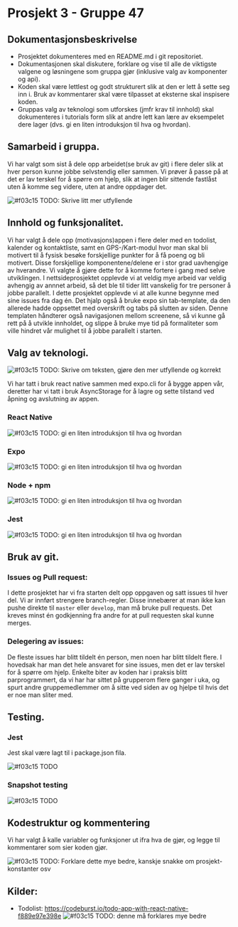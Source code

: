 # Prosjekt 3 - Gruppe 47

## Dokumentasjonsbeskrivelse
* Prosjektet dokumenteres med en README.md i git repositoriet.
* Dokumentasjonen skal diskutere, forklare og vise til alle de viktigste valgene og løsningene som gruppa gjør (inklusive valg av komponenter og api).
* Koden skal være lettlest og godt strukturert slik at den er lett å sette seg inn i. Bruk av kommentarer skal være tilpasset at eksterne skal inspisere koden.
* Gruppas valg av teknologi som utforskes (jmfr krav til innhold) skal dokumenteres i tutorials form slik at andre lett kan lære av eksempelet dere lager (dvs. gi en liten introduksjon til hva og hvordan).



## Samarbeid i gruppa.
Vi har valgt som sist å dele opp arbeidet(se bruk av git) i flere deler slik at hver person kunne jobbe selvstendig eller sammen. Vi prøver å passe på at det er lav terskel for å spørre om hjelp, slik at ingen blir sittende fastlåst uten å komme seg videre, uten at andre oppdager det.

![#f03c15](https://placehold.it/15/f03c15/000000?text=+) TODO: Skrive litt mer utfyllende



## Innhold og funksjonalitet.
Vi har valgt å dele opp (motivasjons)appen i flere deler med en todolist, kalender og kontaktliste, samt en GPS-/Kart-modul hvor man skal bli motivert til å fysisk besøke forskjellige punkter for å få poeng og bli motivert. Disse forskjellige komponentene/delene er i stor grad uavhengige av hverandre. Vi valgte å gjøre dette for å komme fortere i gang med selve utviklingen. I nettsideprosjektet opplevde vi at veldig mye arbeid var veldig avhengig av annnet arbeid, så det ble til tider litt vanskelig for tre personer å jobbe parallelt. I dette prosjektet opplevde vi at alle kunne begynne med sine issues fra dag én. Det hjalp også å bruke expo sin tab-template, da den allerede hadde oppsettet med overskrift og tabs på slutten av siden. Denne templaten håndterer også navigasjonen mellom screenene, så vi kunne gå rett på å utvikle innholdet, og slippe å bruke mye tid på formaliteter som ville hindret vår mulighet til å jobbe parallelt i starten.



## Valg av teknologi.
![#f03c15](https://placehold.it/15/f03c15/000000?text=+) TODO: Skrive om teksten, gjøre den mer utfyllende og korrekt

Vi har tatt i bruk react native sammen med expo.cli for å bygge appen vår, deretter har vi tatt i bruk AsyncStorage for å lagre og sette tilstand ved åpning og avslutning av appen.


### React Native 
![#f03c15](https://placehold.it/15/f03c15/000000?text=+) TODO:  gi en liten introduksjon til hva og hvordan

### Expo
![#f03c15](https://placehold.it/15/f03c15/000000?text=+) TODO:  gi en liten introduksjon til hva og hvordan

### Node + npm
![#f03c15](https://placehold.it/15/f03c15/000000?text=+) TODO:  gi en liten introduksjon til hva og hvordan

### Jest
![#f03c15](https://placehold.it/15/f03c15/000000?text=+) TODO:  gi en liten introduksjon til hva og hvordan



## Bruk av git.

### Issues og Pull request:
I dette prosjektet har vi fra starten delt opp oppgaven og satt issues til hver del. Vi ar innført strengere branch-regler. Disse innebærer at man ikke kan pushe direkte til `master` eller `develop`, man må bruke pull requests. Det kreves minst én godkjenning fra andre for at pull requesten skal kunne merges. 

### Delegering av issues:
De fleste issues har blitt tildelt én person, men noen har blitt tildelt flere. I hovedsak har man det hele ansvaret for sine issues, men det er lav terskel for å spørre om hjelp. Enkelte biter av koden har i praksis blitt parprogrammert, da vi har har sittet på grupperom flere ganger i uka, og spurt andre gruppemedlemmer om å sitte ved siden av og hjelpe til hvis det er noe man sliter med.



## Testing.
### Jest
Jest skal være lagt til i package.json fila.

![#f03c15](https://placehold.it/15/f03c15/000000?text=+) TODO

### Snapshot testing
![#f03c15](https://placehold.it/15/f03c15/000000?text=+) TODO

## Kodestruktur og kommentering
Vi har valgt å kalle variabler og funksjoner ut ifra hva de gjør, og legge til kommentarer som sier koden gjør.

![#f03c15](https://placehold.it/15/f03c15/000000?text=+) TODO: Forklare dette mye bedre, kanskje snakke om prosjekt-konstanter osv

## Kilder:
- Todolist: https://codeburst.io/todo-app-with-react-native-f889e97e398e ![#f03c15](https://placehold.it/15/f03c15/000000?text=+) TODO: denne må forklares mye bedre
